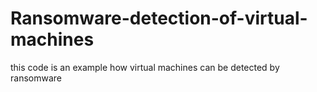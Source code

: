 # Ransomware-detection-of-virtual-machines
this code is an example how virtual machines can be detected by ransomware
